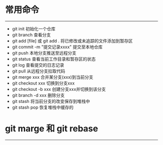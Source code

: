# 常用命令

---

+ git init 初始化一个仓库
+ git branch 查看分支
+ git add [file] 或 git add . 将已修改或未追踪的文件添加到暂存区
+ git commit -m "提交记录xxxx" 提交至本地仓库
+ git push 本地分支推送至远程分支
+ git status 查看当前工作目录和暂存区的状态
+ git log 查看提交的日志记录
+ git pull 从远程分支拉取代码
+ git merge xxx 合并某分支(xxx)到当前分支
+ git checkout xxx 切换到分支xxx
+ git checkout -b xxx 创建分支xxx并切换到该分支
+ git branch -d xxx 删除分支
+ git stash 将当前分支的改变保存到堆栈中
+ git stash pop 恢复堆栈中缓存的

# git marge 和 git rebase

---

